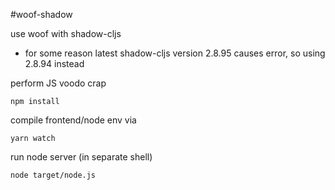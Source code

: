 #woof-shadow

use woof with shadow-cljs

* for some reason latest shadow-cljs version 2.8.95 causes error, so using 2.8.94 instead

perform JS voodo crap

    npm install

compile frontend/node env via

    yarn watch
    
run node server (in separate shell) 

    node target/node.js

